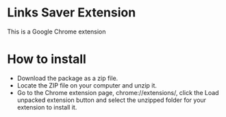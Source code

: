 # Links Saver Extension
This is a Google Chrome extension

# How to install
- Download the package as a zip file.
- Locate the ZIP file on your computer and unzip it.
- Go to the Chrome extension page, chrome://extensions/, click the Load unpacked extension button and select the unzipped folder for your extension to install it.
